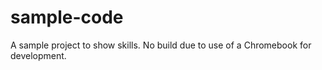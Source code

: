 # sample-code
A sample project to show skills. No build due to use of a Chromebook for development.
